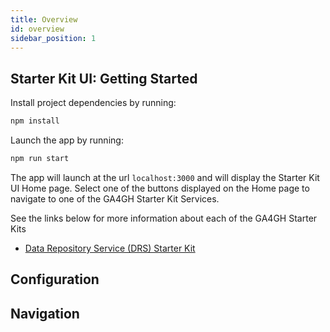 ```yaml
---
title: Overview
id: overview
sidebar_position: 1
---
```


## Starter Kit UI: Getting Started

Install project dependencies by running: 
```jsx 
npm install
```

Launch the app by running: 
``` jsx 
npm run start
```

The app will launch at the url `localhost:3000` and will display the Starter Kit UI Home page.
Select one of the buttons displayed on the Home page to navigate to one of the GA4GH Starter Kit Services.

See the links below for more information about each of the GA4GH Starter Kits
- [Data Repository Service (DRS) Starter Kit](../starter-kit-apis/drs/drs_starter_kit_ui.md)

## Configuration

## Navigation
